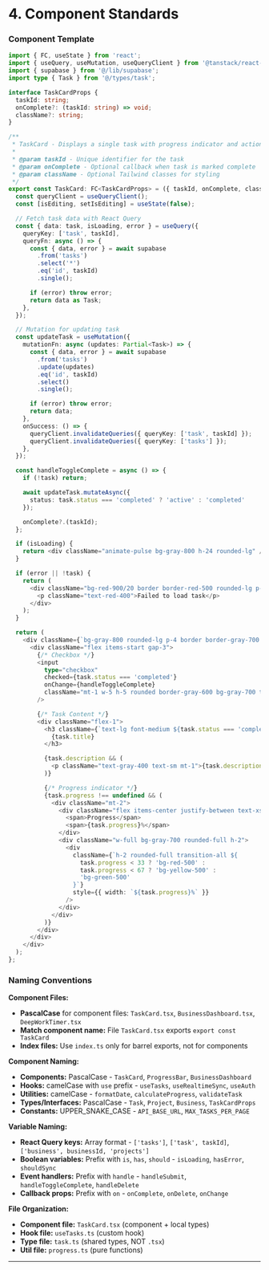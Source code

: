 # 4. Component Standards

### Component Template

```typescript
import { FC, useState } from 'react';
import { useQuery, useMutation, useQueryClient } from '@tanstack/react-query';
import { supabase } from '@/lib/supabase';
import type { Task } from '@/types/task';

interface TaskCardProps {
  taskId: string;
  onComplete?: (taskId: string) => void;
  className?: string;
}

/**
 * TaskCard - Displays a single task with progress indicator and actions
 *
 * @param taskId - Unique identifier for the task
 * @param onComplete - Optional callback when task is marked complete
 * @param className - Optional Tailwind classes for styling
 */
export const TaskCard: FC<TaskCardProps> = ({ taskId, onComplete, className = '' }) => {
  const queryClient = useQueryClient();
  const [isEditing, setIsEditing] = useState(false);

  // Fetch task data with React Query
  const { data: task, isLoading, error } = useQuery({
    queryKey: ['task', taskId],
    queryFn: async () => {
      const { data, error } = await supabase
        .from('tasks')
        .select('*')
        .eq('id', taskId)
        .single();

      if (error) throw error;
      return data as Task;
    },
  });

  // Mutation for updating task
  const updateTask = useMutation({
    mutationFn: async (updates: Partial<Task>) => {
      const { data, error } = await supabase
        .from('tasks')
        .update(updates)
        .eq('id', taskId)
        .select()
        .single();

      if (error) throw error;
      return data;
    },
    onSuccess: () => {
      queryClient.invalidateQueries({ queryKey: ['task', taskId] });
      queryClient.invalidateQueries({ queryKey: ['tasks'] });
    },
  });

  const handleToggleComplete = async () => {
    if (!task) return;

    await updateTask.mutateAsync({
      status: task.status === 'completed' ? 'active' : 'completed'
    });

    onComplete?.(taskId);
  };

  if (isLoading) {
    return <div className="animate-pulse bg-gray-800 h-24 rounded-lg" />;
  }

  if (error || !task) {
    return (
      <div className="bg-red-900/20 border border-red-500 rounded-lg p-4">
        <p className="text-red-400">Failed to load task</p>
      </div>
    );
  }

  return (
    <div className={`bg-gray-800 rounded-lg p-4 border border-gray-700 hover:border-gray-600 transition-colors ${className}`}>
      <div className="flex items-start gap-3">
        {/* Checkbox */}
        <input
          type="checkbox"
          checked={task.status === 'completed'}
          onChange={handleToggleComplete}
          className="mt-1 w-5 h-5 rounded border-gray-600 bg-gray-700 text-orange-500 focus:ring-orange-500 focus:ring-offset-gray-900"
        />

        {/* Task Content */}
        <div className="flex-1">
          <h3 className={`text-lg font-medium ${task.status === 'completed' ? 'line-through text-gray-500' : 'text-gray-100'}`}>
            {task.title}
          </h3>

          {task.description && (
            <p className="text-gray-400 text-sm mt-1">{task.description}</p>
          )}

          {/* Progress indicator */}
          {task.progress !== undefined && (
            <div className="mt-2">
              <div className="flex items-center justify-between text-xs text-gray-400 mb-1">
                <span>Progress</span>
                <span>{task.progress}%</span>
              </div>
              <div className="w-full bg-gray-700 rounded-full h-2">
                <div
                  className={`h-2 rounded-full transition-all ${
                    task.progress < 33 ? 'bg-red-500' :
                    task.progress < 67 ? 'bg-yellow-500' :
                    'bg-green-500'
                  }`}
                  style={{ width: `${task.progress}%` }}
                />
              </div>
            </div>
          )}
        </div>
      </div>
    </div>
  );
};
```

### Naming Conventions

**Component Files:**
- **PascalCase** for component files: `TaskCard.tsx`, `BusinessDashboard.tsx`, `DeepWorkTimer.tsx`
- **Match component name:** File `TaskCard.tsx` exports `export const TaskCard`
- **Index files:** Use `index.ts` only for barrel exports, not for components

**Component Naming:**
- **Components:** PascalCase - `TaskCard`, `ProgressBar`, `BusinessDashboard`
- **Hooks:** camelCase with `use` prefix - `useTasks`, `useRealtimeSync`, `useAuth`
- **Utilities:** camelCase - `formatDate`, `calculateProgress`, `validateTask`
- **Types/Interfaces:** PascalCase - `Task`, `Project`, `Business`, `TaskCardProps`
- **Constants:** UPPER_SNAKE_CASE - `API_BASE_URL`, `MAX_TASKS_PER_PAGE`

**Variable Naming:**
- **React Query keys:** Array format - `['tasks']`, `['task', taskId]`, `['business', businessId, 'projects']`
- **Boolean variables:** Prefix with `is`, `has`, `should` - `isLoading`, `hasError`, `shouldSync`
- **Event handlers:** Prefix with `handle` - `handleSubmit`, `handleToggleComplete`, `handleDelete`
- **Callback props:** Prefix with `on` - `onComplete`, `onDelete`, `onChange`

**File Organization:**
- **Component file:** `TaskCard.tsx` (component + local types)
- **Hook file:** `useTasks.ts` (custom hook)
- **Type file:** `task.ts` (shared types, NOT `.tsx`)
- **Util file:** `progress.ts` (pure functions)

---
